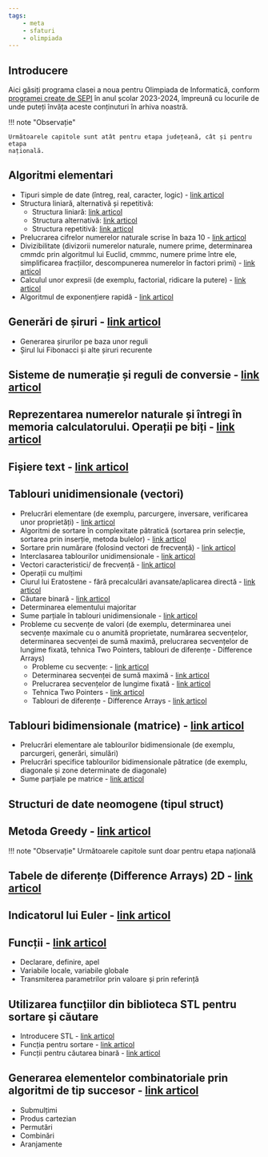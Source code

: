 ```yaml
---
tags:
    - meta
    - sfaturi
    - olimpiada
---
```


## Introducere

Aici găsiți programa clasei a noua pentru Olimpiada de Informatică, conform
[programei create de
SEPI](https://sepi.ro/assets/upload-file/oni2024/Programa%20pentru%20olimpiada%20de%20informatica_gimnaziu%20si%20liceu.pdf)
în anul școlar 2023-2024, împreună cu locurile de unde puteți învăța aceste
conținuturi în arhiva noastră.

!!! note "Observație"

    Următoarele capitole sunt atât pentru etapa județeană, cât și pentru etapa
    națională.

## Algoritmi elementari

- Tipuri simple de date (întreg, real, caracter, logic) - [link articol](../cppintro/data-types.md)
- Structura liniară, alternativă și repetitivă:
  - Structura liniară: [link articol](../cppintro/basic-math.md)
  - Structura alternativă: [link articol](../cppintro/conditions-if.md)
  - Structura repetitivă: [link articol](../cppintro/loops.md)
- Prelucrarea cifrelor numerelor naturale scrise în baza 10 - [link articol](../usor/digits-manipulation.md)
- Divizibilitate (divizorii numerelor naturale, numere prime, determinarea cmmdc
  prin algoritmul lui Euclid, cmmmc, numere prime între ele, simplificarea
  fracțiilor, descompunerea numerelor în factori primi) -
  [link articol](../usor/divisibility.md)
- Calculul unor expresii (de exemplu, factorial, ridicare la putere) - [link articol](../cppintro/basic-math.md)
- Algoritmul de exponențiere rapidă - [link articol](../mediu/pow-log.md#ridicarea-la-putere-in-timp-logaritmic)

## Generări de șiruri - [link articol](../usor/generarea-sirurilor.md)

- Generarea șirurilor pe baza unor reguli
- Șirul lui Fibonacci și alte șiruri recurente

## Sisteme de numerație și reguli de conversie - [link articol](../mediu/number-bases.md)

## Reprezentarea numerelor naturale și întregi în memoria calculatorului. Operații pe biți - [link articol](../mediu/bitwise-ops.md)

## Fișiere text - [link articol](../cppintro/input-output.md#citirea-si-afisarea-folosind-fisiere)

## Tablouri unidimensionale (vectori)

- Prelucrări elementare (de exemplu, parcurgere, inversare, verificarea unor
  proprietăți) - [link articol](../cppintro/arrays.md)
- Algoritmi de sortare în complexitate pătratică (sortarea prin selecție,
  sortarea prin inserție, metoda bulelor) - [link
  articol](../usor/sorting.md#algoritmi-de-sortare-in-on2)
- Sortare prin numărare (folosind vectori de frecvență) - [link
  articol](../usor/frequency-arrays.md)
- Interclasarea tablourilor unidimensionale - [link
  articol](../cppintro/arrays.md#interclasarea-tablourilor)
- Vectori caracteristici/ de frecvență - [link
  articol](../usor/frequency-arrays.md)
- Operații cu mulțimi
- Ciurul lui Eratostene - fără precalculări avansate/aplicarea directă - [link
  articol](../usor/sieve.md)
- Căutare binară - [link articol](../usor/binary-search.md)
- Determinarea elementului majoritar
- Sume parțiale în tablouri unidimensionale - [link
  articol](../usor/partial-sums.md)
- Probleme cu secvențe de valori (de exemplu, determinarea unei secvențe
  maximale cu o anumită proprietate, numărarea secvențelor, determinarea
  secvenței de sumă maximă, prelucrarea secvențelor de lungime fixată, tehnica
  Two Pointers, tablouri de diferențe - Difference Arrays)
  - Probleme cu secvențe: - [link articol](../usor/sequences.md)
  - Determinarea secvenței de sumă maximă - [link
    articol](../usor/sequences.md#subsecventa-de-suma-maxima)
  - Prelucrarea secvențelor de lungime fixată -
    [link articol](../mediu/sliding-window.md)
  - Tehnica Two Pointers - [link articol](../mediu/two-pointers.md)
  - Tablouri de diferențe - Difference Arrays - [link
    articol](../usor/partial-sums.md?h=#smenul-lui-mars)

## Tablouri bidimensionale (matrice) - [link articol](../cppintro/matrices.md)

- Prelucrări elementare ale tablourilor bidimensionale (de exemplu, parcurgeri,
  generări, simulări)
- Prelucrări specifice tablourilor bidimensionale pătratice (de exemplu,
  diagonale și zone determinate de diagonale)
- Sume parțiale pe matrice - [link
  articol](../usor/partial-sums.md#extinderea-sumelor-partiale-pe-matrice)

## Structuri de date neomogene (tipul struct)

## Metoda Greedy - [link articol](../usor/greedy.md)

!!! note "Observație"
    Următoarele capitole sunt doar pentru etapa națională

## Tabele de diferențe (Difference Arrays) 2D - [link articol](../usor/partial-sums.md?h=#smenul-lui-mars)

## Indicatorul lui Euler - [link articol](../mediu/euler-totient.md)

## Funcții - [link articol](../cppintro/functions.md)

- Declarare, definire, apel
- Variabile locale, variabile globale
- Transmiterea parametrilor prin valoare și prin referință

## Utilizarea funcțiilor din biblioteca STL pentru sortare și căutare

- Introducere STL - [link articol](../cppintro/stl.md)
- Funcția pentru sortare - [link articol](../usor/sorting.md?h=#functia-stdsort)
- Funcții pentru căutarea binară - [link
  articol](../usor/binary-search.md#functii-de-sistem-pentru-cautarea-binara)

## Generarea elementelor combinatoriale prin algoritmi de tip succesor - [link articol](../mediu/backtracking.md)

- Submulțimi  
- Produs cartezian
- Permutări
- Combinări
- Aranjamente

